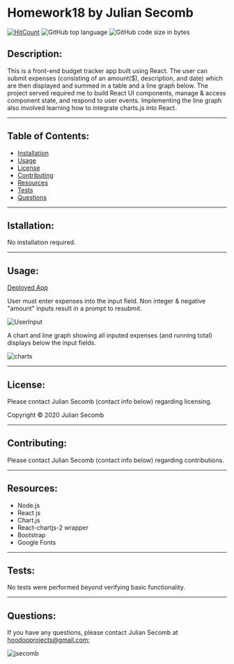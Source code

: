 # Homework18 by Julian Secomb 

[![HitCount](http://hits.dwyl.com/{jsecomb}/{Homework18}.svg)](http://hits.dwyl.com/{jsecomb}/{Homework18})
![GitHub top language](https://img.shields.io/github/languages/top/jsecomb/Homework18?style=flat-square)
![GitHub code size in bytes](https://img.shields.io/github/languages/code-size/jsecomb/Homework18?style=flat-square)

## Description: 

This is a front-end budget tracker app built using React. The user can submit expenses (consisting of an amount($), description, and date) which are then displayed and summed in a table and a line graph below. The project served  required me to build React UI components, manage & access component state, and respond to user events. Implementing the line graph also involved learning how to integrate charts.js into React.

---

## Table of Contents:
* [Installation](#installation)
* [Usage](#usage)
* [License](#license)
* [Contributing](#contributing)
* [Resources](#resources)
* [Tests](#tests)
* [Questions](#questions)

---

## Istallation: 

No installation required.

---

## Usage: 

[Deployed App](https://infallible-poitras-57d199.netlify.app/)

User must enter expenses into the input field. Non integer & negative "amount" inputs result in a prompt to resubmit. 

![UserInput](https://i.imgur.com/QgBfHij.png?1)

A chart and line graph showing all inputed expenses (and running total) displays below the input fields.

![charts](https://i.imgur.com/fZXAOAN.png?1)

---

## License: 

Please contact Julian Secomb (contact info below) regarding licensing.

Copyright © 2020 Julian Secomb

---

## Contributing:

Please contact Julian Secomb (contact info below) regarding contributions.

---

## Resources:

* Node.js
* React js
* Chart.js
* React-chartjs-2 wrapper
* Bootstrap
* Google Fonts

---

## Tests:

No tests were performed beyond verifying basic functionality.

---

## Questions:

If you have any questions, please contact Julian Secomb at hoodooprojects@gmail.com;

<img src="https://avatars3.githubusercontent.com/u/59972103?v=4" alt="jsecomb"/>